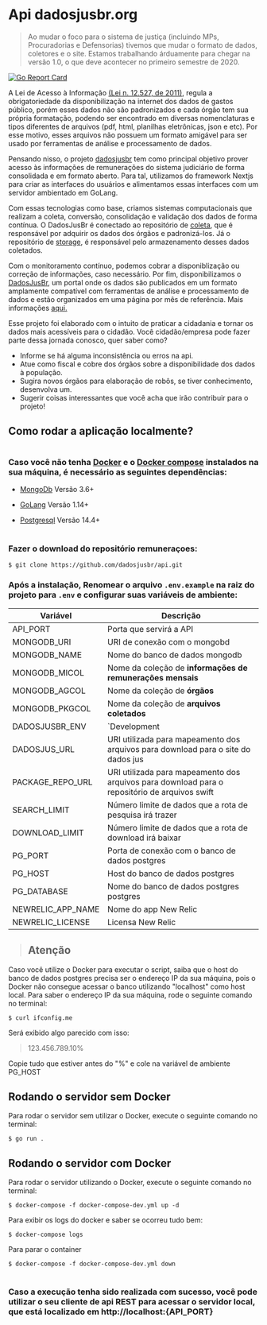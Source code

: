 # Api dadosjusbr.org

> Ao mudar o foco para o sistema de justiça (incluindo MPs, Procuradorias e Defensorias) tivemos que mudar o formato de dados, coletores e o site. Estamos trabalhando árduamente para chegar na versão 1.0, o que deve acontecer no primeiro semestre de 2020.

[![Go Report Card](https://goreportcard.com/badge/github.com/dadosjusbr/remuneracoes)](https://goreportcard.com/report/github.com/dadosjusbr/remuneracoes)

A Lei de Acesso à Informação [(Lei n. 12.527, de 2011)](http://www.planalto.gov.br/ccivil_03/_ato2011-2014/2011/lei/l12527.htm), regula a obrigatoriedade da disponibilização na internet dos dados de gastos público, porém esses dados não são padronizados e cada órgão tem sua própria formatação, podendo ser encontrado em diversas nomenclaturas e tipos diferentes de arquivos (pdf, html, planilhas eletrônicas, json e etc). Por esse motivo, esses arquivos não possuem um formato amigável para ser usado por ferramentas de análise e processamento de dados.

Pensando nisso, o projeto [dadosjusbr](https://github.com/dadosjusbr) tem como principal objetivo prover acesso às informações de remunerações do sistema judiciário de forma consolidada e em formato aberto. Para tal, utilizamos do framework Nextjs para criar as interfaces do usuários e alimentamos essas interfaces com um servidor ambientado em GoLang.

Com essas tecnologias como base, criamos sistemas computacionais que realizam a coleta, conversão, consolidação e validação dos dados de forma contínua. O DadosJusBr é conectado ao repositório de [coleta](https://github.com/dadosjusbr/coletores), que é responsável por adquirir os dados dos órgãos e padronizá-los. Já o repositório de [storage](https://github.com/dadosjusbr/storage), é responsável pelo armazenamento desses dados coletados.

Com o monitoramento contínuo, podemos cobrar a disponiblização ou correção de informações, caso necessário. Por fim, disponibilizamos o [DadosJusBr](https://dadosjusbr.org/), um portal onde os dados são publicados em um formato amplamente compatível com ferramentas de análise e processamento de dados e estão organizados em uma página por mês de referência. Mais informações [aqui.](https://dadosjusbr.org/#/sobre)

Esse projeto foi elaborado com o intuito de praticar a cidadania e tornar os dados mais acessíveis para o cidadão. Você cidadão/empresa pode fazer parte dessa jornada conosco, quer saber como?

- Informe se há alguma inconsistência ou erros na api.
- Atue como fiscal e cobre dos órgãos sobre a disponibilidade dos dados à população.
- Sugira novos órgãos para elaboração de robôs, se tiver conhecimento, desenvolva um.
- Sugerir coisas interessantes que você acha que irão contribuir para o projeto!

## Como rodar a aplicação localmente?

#
### Caso você não tenha [Docker](https://www.docker.com/get-started/) e o [Docker compose](https://docs.docker.com/compose/install/) instalados na sua máquina, é necessário as seguintes dependências:

- [MongoDb](https://docs.mongodb.com/guides/server/install/) Versão 3.6+

- [GoLang](https://golang.org/doc/install) Versão 1.14+

- [Postgresql](https://www.postgresql.org/download/) Versão 14.4+
#
### Fazer o download do repositório remuneraçoes:

```console
$ git clone https://github.com/dadosjusbr/api.git
```

### Após a instalação, Renomear o arquivo `.env.example` na raiz do projeto para `.env` e configurar suas variáveis de ambiente:


Variável          | Descrição
----------------- | -----------------
API_PORT              | Porta que servirá a API
MONGODB_URI       | URI de conexão com o mongobd
MONGODB_NAME      | Nome do banco de dados mongodb
MONGODB_MICOL     | Nome da coleção de **informações de remunerações mensais**
MONGODB_AGCOL     | Nome da coleção de **órgãos**
MONGODB_PKGCOL    | Nome da coleção de **arquivos coletados**
DADOSJUSBR_ENV    | `Development|Production` Ambiente
DADOSJUS_URL      | URI utilizada para mapeamento dos arquivos para download para o site do dados jus
PACKAGE_REPO_URL  | URI utilizada para mapeamento dos arquivos para download para o repositório de arquivos swift
SEARCH_LIMIT      | Número limite de dados que a rota de pesquisa irá trazer     
DOWNLOAD_LIMIT    | Número limite de dados que a rota de download irá baixar
PG_PORT           | Porta de conexão com o banco de dados postgres
PG_HOST           | Host do banco de dados postgres
PG_DATABASE       | Nome do banco de dados postgres postgres
NEWRELIC_APP_NAME | Nome do app New Relic
NEWRELIC_LICENSE  | Licensa New Relic

> ## Atenção
Caso você utilize o Docker para executar o script, saiba que o host do banco de dados postgres precisa ser o endereço IP da sua máquina, pois o Docker não consegue acessar o banco utilizando "localhost" como host local.
Para saber o endereço IP da sua máquina, rode o seguinte comando no terminal: 

```console
$ curl ifconfig.me
```

Será exibido algo parecido com isso: 
> 123.456.789.10%  

Copie tudo que estiver antes do "%" e cole na variável de ambiente PG_HOST

## Rodando o servidor sem Docker
Para rodar o servidor sem utilizar o Docker, execute o seguinte comando no terminal:

```console
$ go run .
```

## Rodando o servidor com Docker
Para rodar o servidor utilizando o Docker, execute o seguinte comando no terminal:

```console
$ docker-compose -f docker-compose-dev.yml up -d
```

Para exibir os logs do docker e saber se ocorreu tudo bem:

```console
$ docker-compose logs
```

Para parar o container

```console
$ docker-compose -f docker-compose-dev.yml down
```

# 
### Caso a execução tenha sido realizada com sucesso, você pode utilizar o seu cliente de api REST para acessar o servidor local, que está localizado em http://localhost:{API_PORT}
